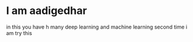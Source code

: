 # I am aadigedhar
in this you have h many deep learning and machine learning 
second time i am try this
